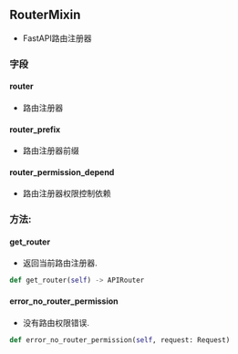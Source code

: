 ## RouterMixin

- FastAPI路由注册器


### 字段

#### router

- 路由注册器

#### router_prefix

- 路由注册器前缀

#### router_permission_depend

- 路由注册器权限控制依赖



### 方法:


#### get_router

- 返回当前路由注册器.

```python
def get_router(self) -> APIRouter
```

#### error_no_router_permission

- 没有路由权限错误.

```python
def error_no_router_permission(self, request: Request)
```
